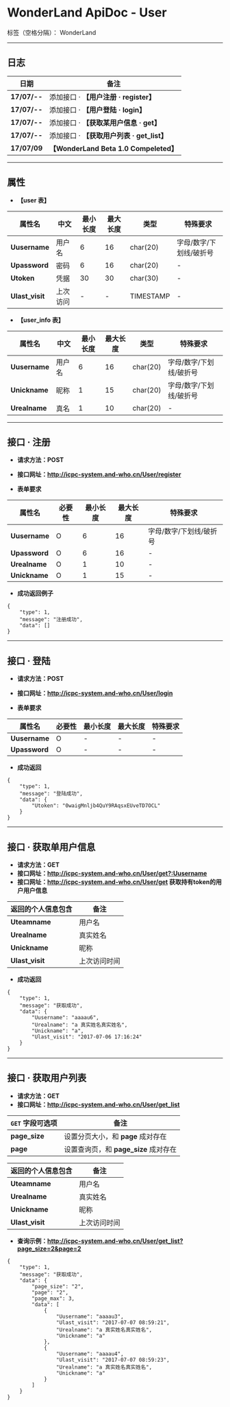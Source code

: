 ﻿# WonderLand ApiDoc - User

标签（空格分隔）： WonderLand

---

## **日志**

| 日期         | 备注  
| ------------ | ------
| **17/07/--** | 添加接口 · **【用户注册 · register】**
| **17/07/--** | 添加接口 · **【用户登陆 · login】**
| **17/07/--** | 添加接口 · **【获取某用户信息 · get】**
| **17/07/--** | 添加接口 · **【获取用户列表 · get_list】**
| **17/07/09** | **【WonderLand Beta 1.0 Compeleted】**


---

## **属性**

- **【user 表】**

| 属性名        | 中文   | 最小长度 | 最大长度 | 类型      | 特殊要求
| ------------- | ------ | -------- | -------- | --------- | --------
| **Uusername** | 用户名 | 6        | 16       | char(20)  | 字母/数字/下划线/破折号
| **Upassword** | 密码   | 6        | 16       | char(20)  | -                     
| **Utoken**    | 凭据   | 30       | 30       | char(30)  | -
| **Ulast_visit**| 上次访问 | -     | -        | TIMESTAMP | - 


- **【user_info 表】**

| 属性名        | 中文   | 最小长度 | 最大长度 | 类型      | 特殊要求
| ------------- | ------ | -------- | -------- | --------- | --------
| **Uusername** | 用户名 | 6        | 16       | char(20)  | 字母/数字/下划线/破折号
| **Unickname** | 昵称   | 1        | 15       | char(20)  | 字母/数字/下划线/破折号 
| **Urealname** | 真名   | 1        | 10       | char(20)  | -                       


---

## **接口 · 注册**

- **请求方法：POST**
- **接口网址：http://icpc-system.and-who.cn/User/register**

- **表单要求**

| 属性名        | 必要性 | 最小长度 | 最大长度 | 特殊要求
| ------------- | ------ | -------- | -------- | --------
| **Uusername** | O      | 6        | 16       | 字母/数字/下划线/破折号
| **Upassword** | O      | 6        | 16       | -                      
| **Urealname** | O      | 1        | 10       | -                     
| **Unickname** | O      | 1        | 15       | -                     


- **成功返回例子**

```
{
	"type": 1,
	"message": "注册成功",
	"data": []
}
```

---

## **接口 · 登陆**

- **请求方法：POST**
- **接口网址：http://icpc-system.and-who.cn/User/login**

- **表单要求**

| 属性名        | 必要性 | 最小长度 | 最大长度 | 特殊要求
| ------------- | ------ | -------- | -------- | --------
| **Uusername** | O      | -        | -        | - 
| **Upassword** | O      | -        | -        | -


- **成功返回**

```
{
	"type": 1,
	"message": "登陆成功",
	"data": {
		"Utoken": "0waigMnljb4QuY9RAqsxEUveTD7OCL"
	}
}
```

---

## **接口 · 获取单用户信息**

- **请求方法：GET**
- **接口网址：http://icpc-system.and-who.cn/User/get?:Uusername**
- **接口网址：http://icpc-system.and-who.cn/User/get 获取持有token的用户用户信息**

| **返回的个人信息包含** | 备注
| ---------------------- | ----
| **Uteamname**          | 用户名
| **Urealname**          | 真实姓名
| **Unickname**          | 昵称
| **Ulast_visit**        | 上次访问时间


- **成功返回**

```
{
	"type": 1,
	"message": "获取成功",
	"data": {
		"Uusername": "aaaau6",
		"Urealname": "a 真实姓名真实姓名",
		"Unickname": "a",
		"Ulast_visit": "2017-07-06 17:16:24"
	}
}
```

---

## **接口 · 获取用户列表**

- **请求方法：GET**
- **接口网址：http://icpc-system.and-who.cn/User/get_list**

| **`GET` 字段可选项** | 备注
| --------------- | --------
| **page_size**   | 设置分页大小，和 **page** 成对存在
| **page**        | 设置查询页，和 **page_size** 成对存在


| **返回的个人信息包含** | 备注
| ---------------------- | ----
| **Uteamname**          | 用户名
| **Urealname**          | 真实姓名
| **Unickname**          | 昵称
| **Ulast_visit**        | 上次访问时间


- **查询示例：http://icpc-system.and-who.cn/User/get_list?page_size=2&page=2**
```
{
	"type": 1,
	"message": "获取成功",
	"data": {
		"page_size": "2",
		"page": "2",
		"page_max": 3,
		"data": [
			{
				"Uusername": "aaaau3",
				"Ulast_visit": "2017-07-07 08:59:21",
				"Urealname": "a 真实姓名真实姓名",
				"Unickname": "a"
			},
			{
				"Uusername": "aaaau4",
				"Ulast_visit": "2017-07-07 08:59:23",
				"Urealname": "a 真实姓名真实姓名",
				"Unickname": "a"
			}
		]
	}
}
```
